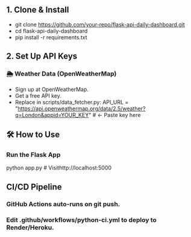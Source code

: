 ## 1. Clone & Install
* git clone https://github.com/your-repo/flask-api-daily-dashboard.git  
* cd flask-api-daily-dashboard  
* pip install -r requirements.txt  

## 2. Set Up API Keys
### 🌦️ Weather Data (OpenWeatherMap)
* Sign up at OpenWeatherMap.
* Get a free API key.
* Replace in scripts/data_fetcher.py:
  API_URL = "https://api.openweathermap.org/data/2.5/weather?q=London&appid=YOUR_KEY"  # ← Paste key here  

## 🛠️ How to Use
### Run the Flask App

python app.py  # Visithttp://localhost:5000  


## CI/CD Pipeline
### GitHub Actions auto-runs on git push.

### Edit .github/workflows/python-ci.yml to deploy to Render/Heroku.